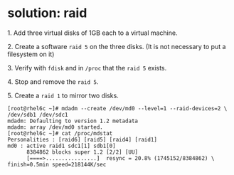 # solution: raid

1\. Add three virtual disks of 1GB each to a virtual machine.

2\. Create a software `raid 5` on the three disks. (It is not necessary
to put a filesystem on it)

3\. Verify with `fdisk` and in `/proc` that the `raid 5` exists.

4\. Stop and remove the `raid 5`.

5\. Create a `raid 1` to mirror two disks.

    [root@rhel6c ~]# mdadm --create /dev/md0 --level=1 --raid-devices=2 \
    /dev/sdb1 /dev/sdc1 
    mdadm: Defaulting to version 1.2 metadata
    mdadm: array /dev/md0 started.
    [root@rhel6c ~]# cat /proc/mdstat 
    Personalities : [raid6] [raid5] [raid4] [raid1] 
    md0 : active raid1 sdc1[1] sdb1[0]
          8384862 blocks super 1.2 [2/2] [UU]
          [====>................]  resync = 20.8% (1745152/8384862) \
    finish=0.5min speed=218144K/sec
